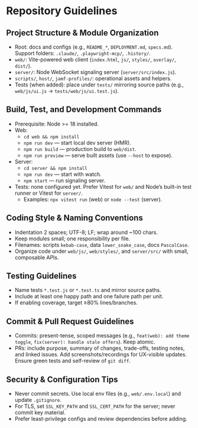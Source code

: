 # Repository Guidelines

## Project Structure & Module Organization
- Root: docs and configs (e.g., `README_*`, `DEPLOYMENT.md`, `specs.md`). Support folders: `.claude/`, `.playwright-mcp/`, `.history/`.
- `web/`: Vite-powered web client (`index.html`, `js/`, `styles/`, `overlay/`, `dist/`).
- `server/`: Node WebSocket signaling server (`server/src/index.js`).
- `scripts/`, `host/`, `jamf-profiles/`: operational assets and helpers.
- Tests (when added): place under `tests/` mirroring source paths (e.g., `web/js/ui.js` → `tests/web/js/ui.test.js`).

## Build, Test, and Development Commands
- Prerequisite: Node >= 18 installed.
- Web:
  - `cd web && npm install`
  - `npm run dev` — start local dev server (HMR).
  - `npm run build` — production build to `web/dist`.
  - `npm run preview` — serve built assets (use `--host` to expose).
- Server:
  - `cd server && npm install`
  - `npm run dev` — start with watch.
  - `npm start` — run signaling server.
- Tests: none configured yet. Prefer Vitest for `web/` and Node’s built-in test runner or Vitest for `server/`.
  - Examples: `npx vitest run` (web) or `node --test` (server).

## Coding Style & Naming Conventions
- Indentation 2 spaces; UTF-8; LF; wrap around ~100 chars.
- Keep modules small; one responsibility per file.
- Filenames: scripts `kebab-case`, data `lower_snake_case`, docs `PascalCase`.
- Organize code under `web/js/`, `web/styles/`, and `server/src/` with small, composable APIs.

## Testing Guidelines
- Name tests `*.test.js` or `*.test.ts` and mirror source paths.
- Include at least one happy path and one failure path per unit.
- If enabling coverage, target ≥80% lines/branches.

## Commit & Pull Request Guidelines
- Commits: present-tense, scoped messages (e.g., `feat(web): add theme toggle`, `fix(server): handle stale offers`). Keep atomic.
- PRs: include purpose, summary of changes, trade-offs, testing notes, and linked issues. Add screenshots/recordings for UX-visible updates. Ensure green tests and self-review of `git diff`.

## Security & Configuration Tips
- Never commit secrets. Use local env files (e.g., `web/.env.local`) and update `.gitignore`.
- For TLS, set `SSL_KEY_PATH` and `SSL_CERT_PATH` for the server; never commit key material.
- Prefer least-privilege configs and review dependencies before adding.
